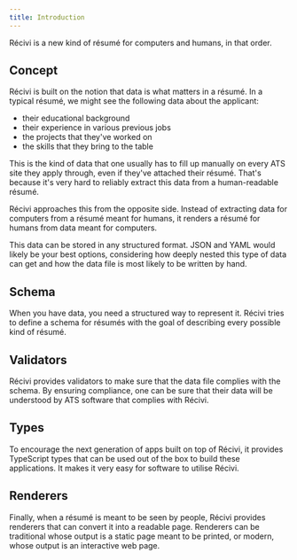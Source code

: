 ```yaml
---
title: Introduction
---
```


Récivi is a new kind of résumé for computers and humans, in that order.

## Concept

Récivi is built on the notion that data is what matters in a résumé. In a
typical résumé, we might see the following data about the applicant:

- their educational background
- their experience in various previous jobs
- the projects that they've worked on
- the skills that they bring to the table

This is the kind of data that one usually has to fill up manually on every ATS
site they apply through, even if they've attached their résumé. That's because
it's very hard to reliably extract this data from a human-readable résumé.

Récivi approaches this from the opposite side. Instead of extracting data for
computers from a résumé meant for humans, it renders a résumé for humans from
data meant for computers.

This data can be stored in any structured format. JSON and YAML would likely be
your best options, considering how deeply nested this type of data can get and
how the data file is most likely to be written by hand.

## Schema

When you have data, you need a structured way to represent it. Récivi tries to
define a schema for résumés with the goal of describing every possible kind of
résumé.

## Validators

Récivi provides validators to make sure that the data file complies with the
schema. By ensuring compliance, one can be sure that their data will be
understood by ATS software that complies with Récivi.

## Types

To encourage the next generation of apps built on top of Récivi, it provides
TypeScript types that can be used out of the box to build these applications. It
makes it very easy for software to utilise Récivi.

## Renderers

Finally, when a résumé is meant to be seen by people, Récivi provides renderers
that can convert it into a readable page. Renderers can be traditional whose
output is a static page meant to be printed, or modern, whose output is an
interactive web page.
